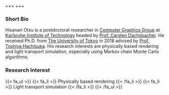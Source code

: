 +++
+++

### Short Bio
Hisanari Otsu is a postdoctoral researcher in <a href="https://cg.ivd.kit.edu/english/index.php" target="_blank">Computer Graphics Group</a> at <a href="http://www.kit.edu/english/index.php" target="_blank">Karlsruhe Institute of Technology</a> headed by <a href="http://cg.ivd.kit.edu/dachsbacher/index.php" target="_blank">Prof. Carsten Dachsbacher</a>. He received Ph.D. from <a href="http://www.u-tokyo.ac.jp/en/index.html" target="_blank">The University of Tokyo</a> in 2018 advised by <a href="http://www.ci.i.u-tokyo.ac.jp/~hachisuka/" target="_blank">Prof. Toshiya Hachisuka</a>. His research interests are physically based rendering and light transport simulation, especially using Markov chain Monte Carlo algorithms.

### Research Interest
{{< fa_ul >}}
{{< fa_li >}}
Physically based rendering
{{< /fa_li >}}
{{< fa_li >}}
Light transport simulation
{{< /fa_li >}}
{{< /fa_ul >}}
